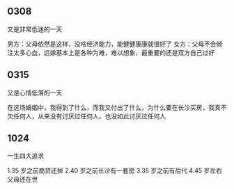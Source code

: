 ## 0308

又是非常低迷的一天

男方：父母依然是这样，没啥经济能力，能健健康康就很好了
女方：父母不会倾注太多心血，远嫁基本上是各种为难，难以想象，最重要的还是双方自己过好

## 0315

又是心情低落的一天

在这场婚姻中，我得到了什么，而我又付出了什么，为什么要在长沙买房，我真不欠任何人，从来没有讨厌过任何人，也没如此讨厌过任何人

## 1024

一生四大追求

1.35 岁之前商贷还掉
2.40 岁之前长沙有一套房
3.35 岁之前有后代
4.45 岁左右父母还在世
